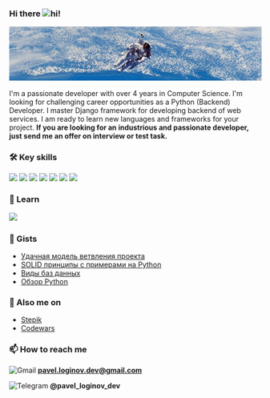 ### Hi there <img alt="hi" src="https://raw.githubusercontent.com/aemmadi/aemmadi/master/wave.gif" width="38"/>!

![](details/nasa.jpg)

I'm a passionate developer with over 4 years in Computer Science. I'm looking for challenging career opportunities as a Python (Backend) Developer. I master Django framework for developing backend of web services. I am ready to learn new languages and frameworks for your project. **If you are looking for an industrious and passionate developer, just send me an offer on interview or test task.**

### :hammer_and_wrench: Key skills

![](https://img.shields.io/badge/Python-3776AB?style=for-the-badge&logo=python&logoColor=white) ![](https://img.shields.io/badge/Django-092E20?style=for-the-badge&logo=django&logoColor=white) ![](https://img.shields.io/badge/PostgreSQL-316192?style=for-the-badge&logo=postgresql&logoColor=white) ![](https://img.shields.io/badge/Ubuntu-E95420?style=for-the-badge&logo=ubuntu&logoColor=white) ![](https://img.shields.io/badge/HTML-239120?style=for-the-badge&logo=html5&logoColor=white) ![](https://img.shields.io/badge/CSS-239120?&style=for-the-badge&logo=css3&logoColor=white) ![](https://img.shields.io/badge/GitHub-100000?style=for-the-badge&logo=github&logoColor=white)

### :green_book: Learn

![](https://img.shields.io/badge/Go-00ADD8?style=for-the-badge&logo=go&logoColor=white)

### :page_facing_up: Gists

* [Удачная модель ветвления проекта](https://gist.github.com/pavel-loginov-dev/ba78d5d2221088eff38afa79bc8dc0d1)
* [SOLID принципы с примерами на Python](https://gist.github.com/pavel-loginov-dev/8f3ef63e265c15763d169eff4627265d)
* [Виды баз данных](https://gist.github.com/pavel-loginov-dev/c388c9041e2dda7891e08f8032726627)
* [Обзор Python](https://gist.github.com/pavel-loginov-dev/d20c51a97e83d457a28e7df1c1cee89e)

### :link: Also me on

* [Stepik](https://stepik.org/users/45294126)
* [Codewars](https://www.codewars.com/users/-Perfecto-)

### 📫 How to reach me

<img alt="Gmail" src="https://img.shields.io/badge/Gmail-D14836?style=for-the-badge&logo=gmail&logoColor=white" height="22"/> **pavel.loginov.dev@gmail.com**

<img alt="Telegram" src="https://img.shields.io/badge/Telegram-2CA5E0?style=for-the-badge&logo=telegram&logoColor=white" height="22" /> **@pavel_loginov_dev**



<!--
**pavel-loginov-dev/pavel-loginov-dev** is a ✨ _special_ ✨ repository because its `README.md` (this file) appears on your GitHub profile.

Here are some ideas to get you started:

- 🔭 I’m currently working on ...

- 🌱 I’m currently learning ...

- 👯 I’m looking to collaborate on ...

- 🤔 I’m looking for help with ...

- 💬 Ask me about ...

- 📫 How to reach me: ...

- 😄 Pronouns: ...

- ⚡ Fun fact: ...

  -->

